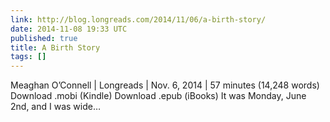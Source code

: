 ```yaml
---
link: http://blog.longreads.com/2014/11/06/a-birth-story/
date: 2014-11-08 19:33 UTC
published: true
title: A Birth Story
tags: []
---
```


Meaghan O’Connell | Longreads | Nov. 6, 2014 | 57 minutes (14,248 words)
Download .mobi (Kindle) Download .epub (iBooks) It was Monday, June 2nd, and I was wide…

